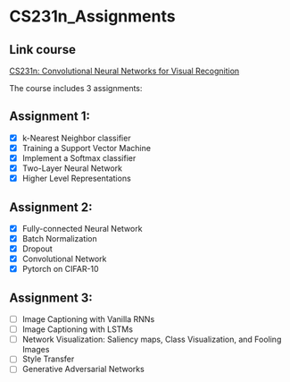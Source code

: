 # CS231n_Assignments

## Link course 
[CS231n: Convolutional Neural Networks for Visual Recognition](http://cs231n.stanford.edu/2019/syllabus.html)

The course includes 3 assignments:
## Assignment 1:
- [x] k-Nearest Neighbor classifier
- [X] Training a Support Vector Machine
- [X] Implement a Softmax classifier
- [X] Two-Layer Neural Network
- [X] Higher Level Representations

## Assignment 2:
- [x] Fully-connected Neural Network
- [X] Batch Normalization
- [X] Dropout
- [X] Convolutional Network
- [X] Pytorch on CIFAR-10

## Assignment 3:
- [ ] Image Captioning with Vanilla RNNs
- [ ] Image Captioning with LSTMs
- [ ] Network Visualization: Saliency maps, Class Visualization, and Fooling Images
- [ ] Style Transfer
- [ ] Generative Adversarial Networks
